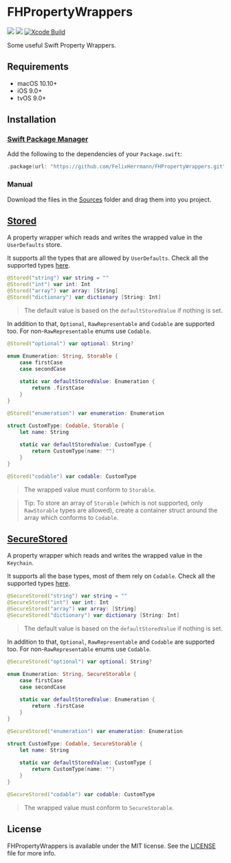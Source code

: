 # FHPropertyWrappers

[![](https://img.shields.io/endpoint?url=https%3A%2F%2Fswiftpackageindex.com%2Fapi%2Fpackages%2FFelixHerrmann%2FFHPropertyWrappers%2Fbadge%3Ftype%3Dswift-versions)](https://swiftpackageindex.com/FelixHerrmann/FHPropertyWrappers)
[![](https://img.shields.io/endpoint?url=https%3A%2F%2Fswiftpackageindex.com%2Fapi%2Fpackages%2FFelixHerrmann%2FFHPropertyWrappers%2Fbadge%3Ftype%3Dplatforms)](https://swiftpackageindex.com/FelixHerrmann/FHPropertyWrappers)
[![Xcode Build](https://github.com/FelixHerrmann/FHPropertyWrappers/actions/workflows/xcodebuild.yml/badge.svg)](https://github.com/FelixHerrmann/FHPropertyWrappers/actions/workflows/xcodebuild.yml)

Some useful Swift Property Wrappers.

## Requirements
- macOS 10.10+
- iOS 9.0+
- tvOS 9.0+

## Installation

### [Swift Package Manager](https://swift.org/package-manager/)

Add the following to the dependencies of your `Package.swift`:

```swift
.package(url: "https://github.com/FelixHerrmann/FHPropertyWrappers.git", from: "x.x.x")
```

### Manual

Download the files in the [Sources](https://github.com/FelixHerrmann/FHPropertyWrappers/tree/master/Sources) folder and drag them into you project.

## [Stored](https://github.com/FelixHerrmann/FHPropertyWrappers/tree/master/Sources/FHPropertyWrappers/Stored)

A property wrapper which reads and writes the wrapped value in the `UserDefaults` store.

It supports all the types that are allowed by `UserDefaults`.
Check all the supported types [here](https://github.com/FelixHerrmann/FHPropertyWrappers/blob/master/Sources/FHPropertyWrappers/Stored/Storable%2BSupportedTypes.swift).

```swift
@Stored("string") var string = ""
@Stored("int") var int: Int
@Stored("array") var array: [String]
@Stored("dictionary") var dictionary [String: Int]
```

> The default value is based on the `defaultStoredValue` if nothing is set.

In addition to that, `Optional`, `RawRepresentable` and `Codable` are supported too.
For non-`RawRepresentable` enums use `Codable`. 

```swift
@Stored("optional") var optional: String?
```

```swift
enum Enumeration: String, Storable {
    case firstCase
    case secondCase
    
    static var defaultStoredValue: Enumeration {
        return .firstCase
    }
}

@Stored("enumeration") var enumeration: Enumeration
```

```swift
struct CustomType: Codable, Storable {
    let name: String
    
    static var defaultStoredValue: CustomType {
        return CustomType(name: "")
    }
}

@Stored("codable") var codable: CustomType
```

> The wrapped value must conform to `Storable`.

> Tip: To store an array of `Storable` (which is not supported, only `RawStorable` types are allowed), create a container struct around the array which conforms to `Codable`.

## [SecureStored](https://github.com/FelixHerrmann/FHPropertyWrappers/tree/master/Sources/FHPropertyWrappers/SecureStored)

A property wrapper which reads and writes the wrapped value in the `Keychain`.

It supports all the base types, most of them rely on `Codable`.
Check all the supported types [here](https://github.com/FelixHerrmann/FHPropertyWrappers/tree/master/Sources/FHPropertyWrappers/SecureStored/SecureStorable+SupportedTypes.swift).

```swift
@SecureStored("string") var string = ""
@SecureStored("int") var int: Int
@SecureStored("array") var array: [String]
@SecureStored("dictionary") var dictionary [String: Int]
```

> The default value is based on the `defaultStoredValue` if nothing is set.

In addition to that, `Optional`, `RawRepresentable` and `Codable` are supported too.
For non-`RawRepresentable` enums use `Codable`. 

```swift
@SecureStored("optional") var optional: String?
```

```swift
enum Enumeration: String, SecureStorable {
    case firstCase
    case secondCase
    
    static var defaultStoredValue: Enumeration {
        return .firstCase
    }
}

@SecureStored("enumeration") var enumeration: Enumeration
```

```swift
struct CustomType: Codable, SecureStorable {
    let name: String
    
    static var defaultStoredValue: CustomType {
        return CustomType(name: "")
    }
}

@SecureStored("codable") var codable: CustomType
```

> The wrapped value must conform to `SecureStorable`.

## License

FHPropertyWrappers is available under the MIT license. See the [LICENSE](https://github.com/FelixHerrmann/FHPropertyWrappers/blob/master/LICENSE) file for more info.
